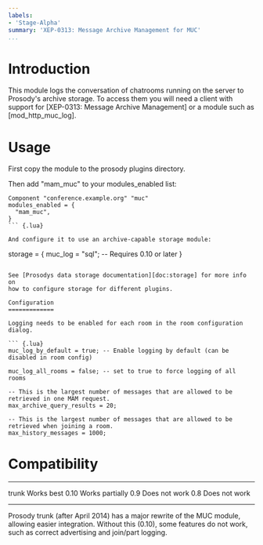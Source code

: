```yaml
---
labels:
- 'Stage-Alpha'
summary: 'XEP-0313: Message Archive Management for MUC'
...
```


Introduction
============

This module logs the conversation of chatrooms running on the server to
Prosody's archive storage. To access them you will need a client with
support for [XEP-0313: Message Archive Management] or a module such
as [mod\_http\_muc\_log].

Usage
=====

First copy the module to the prosody plugins directory.

Then add "mam\_muc" to your modules\_enabled list:

``` {.lua}
Component "conference.example.org" "muc"
modules_enabled = {
  "mam_muc",
}
``` {.lua}

And configure it to use an archive-capable storage module:

```
storage = {
    muc_log = "sql"; -- Requires 0.10 or later
}
```

See [Prosodys data storage documentation][doc:storage] for more info on
how to configure storage for different plugins.

Configuration
=============

Logging needs to be enabled for each room in the room configuration
dialog.

``` {.lua}
muc_log_by_default = true; -- Enable logging by default (can be disabled in room config)

muc_log_all_rooms = false; -- set to true to force logging of all rooms

-- This is the largest number of messages that are allowed to be retrieved in one MAM request.
max_archive_query_results = 20;

-- This is the largest number of messages that are allowed to be retrieved when joining a room.
max_history_messages = 1000;
```

Compatibility
=============

  ------- -----------------
  trunk   Works best
  0.10    Works partially
  0.9     Does not work
  0.8     Does not work
  ------- -----------------

Prosody trunk (after April 2014) has a major rewrite of the MUC module,
allowing easier integration. Without this (0.10), some features do not
work, such as correct advertising and join/part logging.
